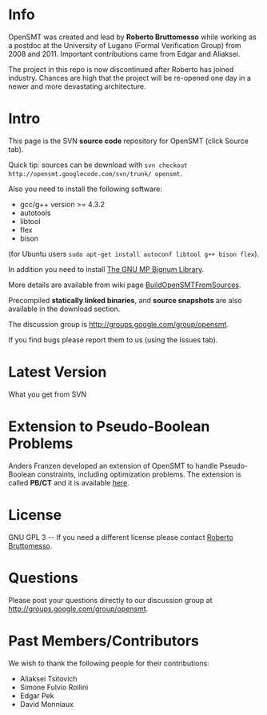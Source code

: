 # Info #

OpenSMT was created and lead by **Roberto Bruttomesso** while working as a postdoc at the University of Lugano (Formal Verification Group) from 2008 and 2011. Important contributions came from Edgar and Aliaksei.

The project in this repo is now discontinued after Roberto has joined industry. Chances are high that the project will be re-opened one day in a newer and more devastating architecture.

# Intro #

This page is the SVN **source code** repository for OpenSMT (click Source tab).

Quick tip: sources can be download with
`svn checkout http://opensmt.googlecode.com/svn/trunk/ opensmt`.

Also you need to install the following software:
  * gcc/g++ version >= 4.3.2
  * autotools
  * libtool
  * flex
  * bison

(for Ubuntu users `sudo apt-get install autoconf libtool g++ bison flex`).

In addition you need to install [The GNU MP Bignum Library](http://gmplib.org/).

More details are available from wiki page [BuildOpenSMTFromSources](BuildOpenSMTFromSources.md).

Precompiled **statically linked binaries**, and **source snapshots** are also available in the download section.

The discussion group is http://groups.google.com/group/opensmt.

If you find bugs please report them to us (using the Issues tab).

# Latest Version #

What you get from SVN

# Extension to Pseudo-Boolean Problems #

Anders Franzen developed an extension of OpenSMT to handle Pseudo-Boolean constraints, including optimization problems. The extension is called **PB/CT** and it is available [here](http://www.residual.se).

# License #

GNU GPL 3 -- If you need a different license please contact [Roberto Bruttomesso](http://www.inf.usi.ch/postdoc/bruttomesso).

# Questions #

Please post your questions directly to our discussion group at
http://groups.google.com/group/opensmt.

# Past Members/Contributors #

We wish to thank the following people for their contributions:
  * Aliaksei Tsitovich
  * Simone Fulvio Rollini
  * Edgar Pek
  * David Monniaux